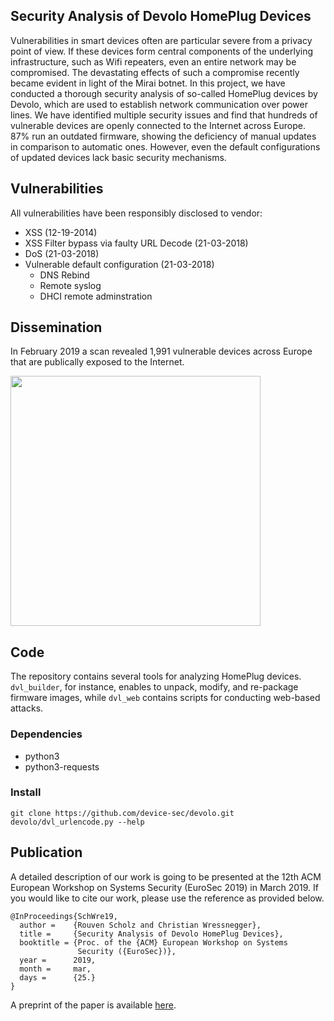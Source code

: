 Security Analysis of Devolo HomePlug Devices
--

Vulnerabilities in smart devices often are particular severe from a
privacy point of view. If these devices form central components of the
underlying infrastructure, such as Wifi repeaters, even an entire
network may be compromised. The devastating effects of such a compromise
recently became evident in light of the Mirai botnet. In this project,
we have conducted a thorough security analysis of so-called HomePlug
devices by Devolo, which are used to establish network communication
over power lines. We have identified multiple security issues and find
that hundreds of vulnerable devices are openly connected to the Internet
across Europe. 87% run an outdated firmware, showing the deficiency of
manual updates in comparison to automatic ones. However, even the
default configurations of updated devices lack basic security mechanisms.

## Vulnerabilities

All vulnerabilities have been responsibly disclosed to vendor:

- XSS (12-19-2014)
- XSS Filter bypass via faulty URL Decode (21-03-2018)
- DoS (21-03-2018)
- Vulnerable default configuration (21-03-2018)
  - DNS Rebind
  - Remote syslog
  - DHCI remote adminstration

## Dissemination

In February 2019 a scan revealed 1,991 vulnerable devices across
Europe that are publically exposed to the Internet.

<img src="https://dev.sec.tu-bs.de/devolo/europe.svg" width="400">

## Code

The repository contains several tools for analyzing HomePlug devices.
`dvl_builder`, for instance, enables to unpack, modify, and re-package
firmware images, while `dvl_web` contains scripts for conducting
web-based attacks.

### Dependencies

- python3
- python3-requests

### Install

```
git clone https://github.com/device-sec/devolo.git
devolo/dvl_urlencode.py --help
```

## Publication

A detailed description of our work is going to be presented at the
12th ACM European Workshop on Systems Security (EuroSec 2019) in
March 2019. If you would like to cite our work, please use the reference
as provided below.

```
@InProceedings{SchWre19,
  author =    {Rouven Scholz and Christian Wressnegger},
  title =     {Security Analysis of Devolo HomePlug Devices},
  booktitle = {Proc. of the {ACM} European Workshop on Systems
               Security ({EuroSec})},
  year =      2019,
  month =     mar,
  days =      {25.}
}
```

A preprint of the paper is available [here](https://dev.sec.tu-bs.de/devolo/2019-eurosec.pdf).
